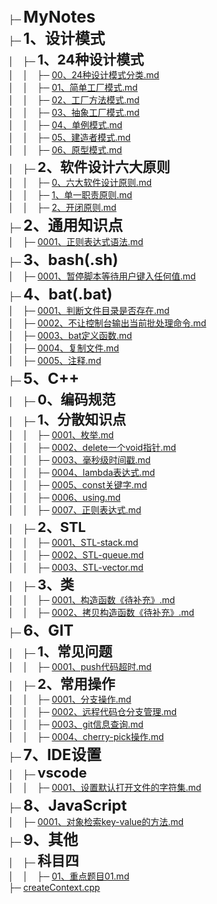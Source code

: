 ├─ **<span style="font-size: 26px">MyNotes</span>**<br>
├─ **<span style="font-size: 24px">1、设计模式</span>**<br>
│&emsp;├─ **<span style="font-size: 22px">1、24种设计模式</span>**<br>
│&emsp;│&emsp;├─ [00、24种设计模式分类.md](./1、设计模式/1、24种设计模式/00、24种设计模式分类.md)<br>
│&emsp;│&emsp;├─ [01、简单工厂模式.md](./1、设计模式/1、24种设计模式/01、简单工厂模式.md)<br>
│&emsp;│&emsp;├─ [02、工厂方法模式.md](./1、设计模式/1、24种设计模式/02、工厂方法模式.md)<br>
│&emsp;│&emsp;├─ [03、抽象工厂模式.md](./1、设计模式/1、24种设计模式/03、抽象工厂模式.md)<br>
│&emsp;│&emsp;├─ [04、单例模式.md](./1、设计模式/1、24种设计模式/04、单例模式.md)<br>
│&emsp;│&emsp;├─ [05、建造者模式.md](./1、设计模式/1、24种设计模式/05、建造者模式.md)<br>
│&emsp;│&emsp;├─ [06、原型模式.md](./1、设计模式/1、24种设计模式/06、原型模式.md)<br>
│&emsp;├─ **<span style="font-size: 22px">2、软件设计六大原则</span>**<br>
│&emsp;│&emsp;├─ [0、六大软件设计原则.md](./1、设计模式/2、软件设计六大原则/0、六大软件设计原则.md)<br>
│&emsp;│&emsp;├─ [1、单一职责原则.md](./1、设计模式/2、软件设计六大原则/1、单一职责原则.md)<br>
│&emsp;│&emsp;├─ [2、开闭原则.md](./1、设计模式/2、软件设计六大原则/2、开闭原则.md)<br>
├─ **<span style="font-size: 24px">2、通用知识点</span>**<br>
│&emsp;├─ [0001、正则表达式语法.md](./2、通用知识点/0001、正则表达式语法.md)<br>
├─ **<span style="font-size: 24px">3、bash(.sh)</span>**<br>
│&emsp;├─ [0001、暂停脚本等待用户键入任何值.md](./3、bash(.sh)/0001、暂停脚本等待用户键入任何值.md)<br>
├─ **<span style="font-size: 24px">4、bat(.bat)</span>**<br>
│&emsp;├─ [0001、判断文件目录是否存在.md](./4、bat(.bat)/0001、判断文件目录是否存在.md)<br>
│&emsp;├─ [0002、不让控制台输出当前批处理命令.md](./4、bat(.bat)/0002、不让控制台输出当前批处理命令.md)<br>
│&emsp;├─ [0003、bat定义函数.md](./4、bat(.bat)/0003、bat定义函数.md)<br>
│&emsp;├─ [0004、复制文件.md](./4、bat(.bat)/0004、复制文件.md)<br>
│&emsp;├─ [0005、注释.md](./4、bat(.bat)/0005、注释.md)<br>
├─ **<span style="font-size: 24px">5、C++</span>**<br>
│&emsp;├─ **<span style="font-size: 22px">0、编码规范</span>**<br>
│&emsp;├─ **<span style="font-size: 22px">1、分散知识点</span>**<br>
│&emsp;│&emsp;├─ [0001、枚举.md](./5、C++/1、分散知识点/0001、枚举.md)<br>
│&emsp;│&emsp;├─ [0002、delete一个void指针.md](./5、C++/1、分散知识点/0002、delete一个void指针.md)<br>
│&emsp;│&emsp;├─ [0003、毫秒级时间戳.md](./5、C++/1、分散知识点/0003、毫秒级时间戳.md)<br>
│&emsp;│&emsp;├─ [0004、lambda表达式.md](./5、C++/1、分散知识点/0004、lambda表达式.md)<br>
│&emsp;│&emsp;├─ [0005、const关键字.md](./5、C++/1、分散知识点/0005、const关键字.md)<br>
│&emsp;│&emsp;├─ [0006、using.md](./5、C++/1、分散知识点/0006、using.md)<br>
│&emsp;│&emsp;├─ [0007、正则表达式.md](./5、C++/1、分散知识点/0007、正则表达式.md)<br>
│&emsp;├─ **<span style="font-size: 22px">2、STL</span>**<br>
│&emsp;│&emsp;├─ [0001、STL-stack.md](./5、C++/2、STL/0001、STL-stack.md)<br>
│&emsp;│&emsp;├─ [0002、STL-queue.md](./5、C++/2、STL/0002、STL-queue.md)<br>
│&emsp;│&emsp;├─ [0003、STL-vector.md](./5、C++/2、STL/0003、STL-vector.md)<br>
│&emsp;├─ **<span style="font-size: 22px">3、类</span>**<br>
│&emsp;│&emsp;├─ [0001、构造函数《待补充》.md](./5、C++/3、类/0001、构造函数《待补充》.md)<br>
│&emsp;│&emsp;├─ [0002、拷贝构造函数《待补充》.md](./5、C++/3、类/0002、拷贝构造函数《待补充》.md)<br>
├─ **<span style="font-size: 24px">6、GIT</span>**<br>
│&emsp;├─ **<span style="font-size: 22px">1、常见问题</span>**<br>
│&emsp;│&emsp;├─ [0001、push代码超时.md](./6、GIT/1、常见问题/0001、push代码超时.md)<br>
│&emsp;├─ **<span style="font-size: 22px">2、常用操作</span>**<br>
│&emsp;│&emsp;├─ [0001、分支操作.md](./6、GIT/2、常用操作/0001、分支操作.md)<br>
│&emsp;│&emsp;├─ [0002、远程代码仓分支管理.md](./6、GIT/2、常用操作/0002、远程代码仓分支管理.md)<br>
│&emsp;│&emsp;├─ [0003、git信息查询.md](./6、GIT/2、常用操作/0003、git信息查询.md)<br>
│&emsp;│&emsp;├─ [0004、cherry-pick操作.md](./6、GIT/2、常用操作/0004、cherry-pick操作.md)<br>
├─ **<span style="font-size: 24px">7、IDE设置</span>**<br>
│&emsp;├─ **<span style="font-size: 22px">vscode</span>**<br>
│&emsp;│&emsp;├─ [0001、设置默认打开文件的字符集.md](./7、IDE设置/vscode/0001、设置默认打开文件的字符集.md)<br>
├─ **<span style="font-size: 24px">8、JavaScript</span>**<br>
│&emsp;├─ [0001、对象检索key-value的方法.md](./8、JavaScript/0001、对象检索key-value的方法.md)<br>
├─ **<span style="font-size: 24px">9、其他</span>**<br>
│&emsp;├─ **<span style="font-size: 22px">科目四</span>**<br>
│&emsp;│&emsp;├─ [01、重点题目01.md](./9、其他/科目四/01、重点题目01.md)<br>
├─ [createContext.cpp](./createContext.cpp)<br>